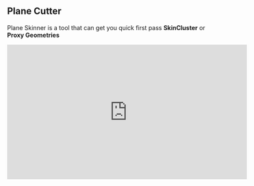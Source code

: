 
## Plane Cutter
Plane Skinner is a tool that can get you quick first pass **SkinCluster** or **Proxy Geometries**
 
 
<iframe width="560" height="315"
src="https://www.youtube.com/embed/sQqQVCS2vWY"
title="YouTube video player" frameborder="0"
allow="accelerometer; autoplay; clipboard-write; encrypted-media; gyroscope; picture-in-picture"
allowfullscreen></iframe>



